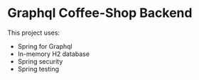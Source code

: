# Graphql Coffee-Shop Backend

This project uses:
- Spring for Graphql
- In-memory H2 database
- Spring security
- Spring testing